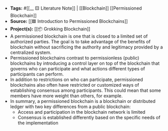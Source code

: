 - **Tags:** #[[__ 🟨 Literature Note]] | [[Blockchain]] [[Permissioned Blockchain]]
- **Source:** [[🟦 Introduction to Permissioned Blockchains]]
- **Project(s):** [[📦 Grokking Blockchain]] 
- A permissioned blockchain is one that is closed to a limited set of authorized parties. The goal is to take advantage of the benefits of blockchain without sacrificing the authority and legitimacy provided by a centralized system.
- Permissioned blockchains contrast to permissionless (public) blockchains by introducing a control layer on top of the blockchain that governs who can participate and what actions different types of participants can perform.
- In addition to restrictions on who can participate, permissioned blockchains also often have restricted or customized ways of establishing consensus among participants. This could mean that some members have more weight than others, for example.
- In summary, a permissioned blockchain is a blockchain or distributed ledger with two key differences from a public blockchain:
    - Access and participation in the blockchain network is limited
    - Consensus is established differently based on the specific needs of the implementation
